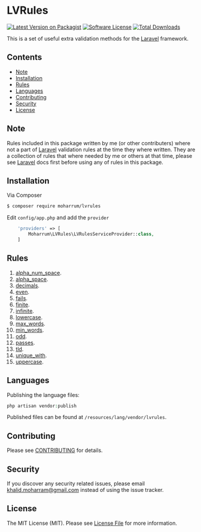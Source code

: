 # LVRules

[![Latest Version on Packagist][ico-version]][link-packagist]
[![Software License][ico-license]](LICENSE.md)
[![Total Downloads][ico-downloads]][link-downloads]

This is a set of useful extra validation methods for the [Laravel](https://laravel.com) framework.

## Contents

- [Note](#note)
- [Installation](#installation)
- [Rules](#rules)
- [Languages](#languages)
- [Contributing](#contributing)
- [Security](#security)
- [License](#license)

## Note

Rules included in this package written by me (or other contributers) where not a part of [Laravel](https://laravel.com) validation rules at the time they where written. They are a collection of rules that where needed by me or others at that time, please see [Laravel](https://laravel.com) docs first before using any of rules in this package.

## Installation

Via Composer

``` bash
$ composer require moharrum/lvrules
```

Edit `config/app.php` and add the `provider`

```php
    'providers' => [
        Moharrum\LVRules\LVRulesServiceProvider::class,
    ]
```

## Rules

1. [alpha_num_space](src/docs/ALPHA_NUM_SPACE.md).
1. [alpha_space](src/docs/ALPHA_SPACE.md).
1. [decimals](src/docs/DECIMALS.md).
1. [even](src/docs/EVEN.md).
1. [fails](src/docs/FAILS.md).
1. [finite](src/docs/FINITE.md).
1. [infinite](src/docs/INFINITE.md).
1. [lowercase](src/docs/LOWERCASE.md).
1. [max_words](src/docs/MAX_WORDS.md).
1. [min_words](src/docs/MIN_WORDS.md).
1. [odd](src/docs/ODD.md).
1. [passes](src/docs/PASSES.md).
1. [tld](src/docs/TLD.md).
1. [unique_with](src/docs/UNIQUE_WITH.md).
1. [uppercase](src/docs/UPPERCASE.md).

## Languages

Publishing the language files:

```php
php artisan vendor:publish
```

Published files can be found at `/resources/lang/vendor/lvrules`.

## Contributing

Please see [CONTRIBUTING](CONTRIBUTING.md) for details.

## Security

If you discover any security related issues, please email khalid.moharram@gmail.com instead of using the issue tracker.

## License

The MIT License (MIT). Please see [License File](LICENSE.md) for more information.

[ico-version]: https://img.shields.io/packagist/v/moharrum/lvrules.svg?style=flat-square
[ico-license]: https://img.shields.io/badge/license-MIT-brightgreen.svg?style=flat-square
[ico-downloads]: https://img.shields.io/packagist/dt/moharrum/lvrules.svg?style=flat-square

[link-packagist]: https://packagist.org/packages/moharrum/lvrules
[link-downloads]: https://packagist.org/packages/moharrum/lvrules
[link-author]: https://github.com/moharrum
